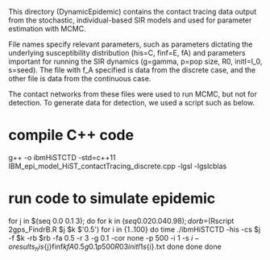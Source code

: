 This directory (DynamicEpidemic) contains the contact tracing data output from the stochastic, individual-based SIR models and used for parameter estimation with MCMC.

File names specify relevant parameters, such as parameters dictating the underlying susceptibility distribution (his=C, finf=E, fA) and parameters important for running the SIR dynamics (g=gamma, p=pop size, R0, initI=I_0, s=seed).
The file with f_A specified is data from the discrete case, and the other file is data from the continuous case.

The contact networks from these files were used to run MCMC, but not for detection. To generate data for detection, we used a script such as below.

# compile C++ code
g++ -o ibmHiSTCTD -std=c++11 IBM_epi_model_HiST_contactTracing_discrete.cpp -lgsl -lgslcblas 

# run code to simulate epidemic
for j in $(seq 0.0 0.1 3);
do
	for k in $(seq 0.02 0.04 0.98);
	do
		rb=$(Rscript 2gps_FindrB.R $j $k $'0.5')
		for i in {1..100}
		do
			time ./ibmHiSTCTD -his -cs $j -f $k -rb $rb -fa 0.5 -r 3 -g 0.1 -cor none -p 500 -i 1 -s $i -o results_his${j}finf${k}fA0.5g0.1p500R03initI1s${i}.txt
		done
	done
done



